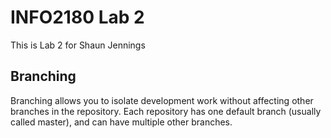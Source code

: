 # INFO2180 Lab 2

This is Lab 2 for Shaun Jennings

## Branching 

Branching allows you to isolate development work without affecting other branches in the repository. Each repository has one default branch (usually called master), and can have multiple other branches. 

